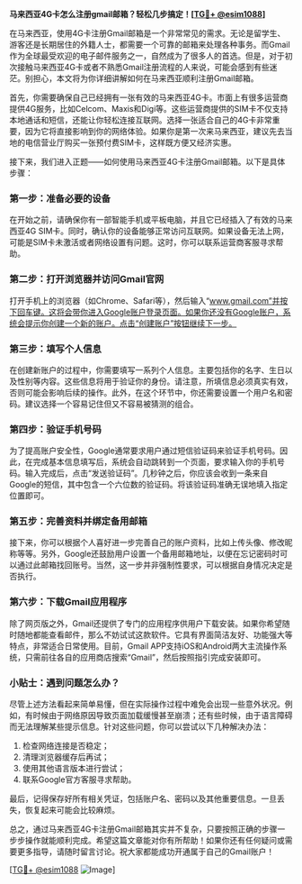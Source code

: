 **马来西亚4G卡怎么注册gmail邮箱？轻松几步搞定！[[TG💪+ @esim1088](https://t.me/s/esim1088)]**

在马来西亚，使用4G卡注册Gmail邮箱是一个非常常见的需求。无论是留学生、游客还是长期居住的外籍人士，都需要一个可靠的邮箱来处理各种事务。而Gmail作为全球最受欢迎的电子邮件服务之一，自然成为了很多人的首选。但是，对于初次接触马来西亚4G卡或者不熟悉Gmail注册流程的人来说，可能会感到有些迷茫。别担心，本文将为你详细讲解如何在马来西亚顺利注册Gmail邮箱。

首先，你需要确保自己已经拥有一张有效的马来西亚4G卡。市面上有很多运营商提供4G服务，比如Celcom、Maxis和Digi等。这些运营商提供的SIM卡不仅支持本地通话和短信，还能让你轻松连接互联网。选择一张适合自己的4G卡非常重要，因为它将直接影响到你的网络体验。如果你是第一次来马来西亚，建议先去当地的电信营业厅购买一张预付费SIM卡，这样既方便又经济实惠。

接下来，我们进入正题——如何使用马来西亚4G卡注册Gmail邮箱。以下是具体步骤：

### 第一步：准备必要的设备

在开始之前，请确保你有一部智能手机或平板电脑，并且它已经插入了有效的马来西亚4G SIM卡。同时，确认你的设备能够正常访问互联网。如果设备无法上网，可能是SIM卡未激活或者网络设置有问题。这时，你可以联系运营商客服寻求帮助。

### 第二步：打开浏览器并访问Gmail官网

打开手机上的浏览器（如Chrome、Safari等），然后输入“www.gmail.com”并按下回车键。这将会带你进入Google账户登录页面。如果你还没有Google账户，系统会提示你创建一个新的账户。点击“创建账户”按钮继续下一步。

### 第三步：填写个人信息

在创建新账户的过程中，你需要填写一系列个人信息。主要包括你的名字、生日以及性别等内容。这些信息将用于验证你的身份。请注意，所填信息必须真实有效，否则可能会影响后续的操作。此外，在这个环节中，你还需要设置一个用户名和密码。建议选择一个容易记住但又不容易被猜测的组合。

### 第四步：验证手机号码

为了提高账户安全性，Google通常要求用户通过短信验证码来验证手机号码。因此，在完成基本信息填写后，系统会自动跳转到一个页面，要求输入你的手机号码。输入完成后，点击“发送验证码”。几秒钟之后，你应该会收到一条来自Google的短信，其中包含一个六位数的验证码。将该验证码准确无误地填入指定位置即可。

### 第五步：完善资料并绑定备用邮箱

接下来，你可以根据个人喜好进一步完善自己的账户资料，比如上传头像、修改昵称等等。另外，Google还鼓励用户设置一个备用邮箱地址，以便在忘记密码时可以通过此邮箱找回账号。当然，这一步并非强制性要求，可以根据自身情况决定是否执行。

### 第六步：下载Gmail应用程序

除了网页版之外，Gmail还提供了专门的应用程序供用户下载安装。如果你希望随时随地都能查看邮件，那么不妨试试这款软件。它具有界面简洁友好、功能强大等特点，非常适合日常使用。目前，Gmail APP支持iOS和Android两大主流操作系统，只需前往各自的应用商店搜索“Gmail”，然后按照指引完成安装即可。

### 小贴士：遇到问题怎么办？

尽管上述方法看起来简单易懂，但在实际操作过程中难免会出现一些意外状况。例如，有时候由于网络原因导致页面加载缓慢甚至崩溃；还有些时候，由于语言障碍而无法理解某些提示信息。针对这些问题，你可以尝试以下几种解决办法：

1. 检查网络连接是否稳定；
2. 清理浏览器缓存后再试；
3. 使用其他语言版本进行尝试；
4. 联系Google官方客服寻求帮助。

最后，记得保存好所有相关凭证，包括账户名、密码以及其他重要信息。一旦丢失，恢复起来可能会比较麻烦。

总之，通过马来西亚4G卡注册Gmail邮箱其实并不复杂，只要按照正确的步骤一步步操作就能顺利完成。希望这篇文章能对你有所帮助！如果你还有任何疑问或需要更多指导，请随时留言讨论。祝大家都能成功开通属于自己的Gmail账户！

[[TG💪+ @esim1088](https://t.me/s/esim1088) ![Image](https://i.postimg.cc/4NQfJmqS/Snipaste-2025-05-13-00-14-12.png)]